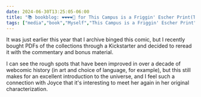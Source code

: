```yaml
---
date: 2024-06-30T13:25:05-06:00
title: "📚 bookblog: ❤️❤️❤️❤️🖤 for This Campus is a Friggin' Escher Print(The First Dumbing of Age Collection), by David M. Willis"
tags: ["media","book","Myself","This Campus is a Friggin' Escher Print","David M. Willis","Dumbing of Age","Kickstarter","webcomics"]
---
```


It was just earlier this year that I archive binged this comic, but I recently bought PDFs of the collections through a Kickstarter and decided to reread it with the commentary and bonus material. 

I can see the rough spots that have been improved in over a decade of webcomic history (in art and choice of language, for example), but this still makes for an excellent introduction to the universe, and I feel such a connection with Joyce that it's interesting to meet her again in her original characterization.